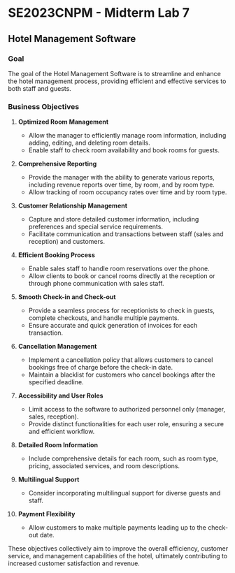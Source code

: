 # SE2023CNPM - Midterm Lab 7

## Hotel Management Software

### Goal

The goal of the Hotel Management Software is to streamline and enhance the hotel management process, providing efficient and effective services to both staff and guests.

### Business Objectives

1. **Optimized Room Management**
    - Allow the manager to efficiently manage room information, including adding, editing, and deleting room details.
    - Enable staff to check room availability and book rooms for guests.

2. **Comprehensive Reporting**
    - Provide the manager with the ability to generate various reports, including revenue reports over time, by room, and by room type.
    - Allow tracking of room occupancy rates over time and by room type.

3. **Customer Relationship Management**
    - Capture and store detailed customer information, including preferences and special service requirements.
    - Facilitate communication and transactions between staff (sales and reception) and customers.

4. **Efficient Booking Process**
    - Enable sales staff to handle room reservations over the phone.
    - Allow clients to book or cancel rooms directly at the reception or through phone communication with sales staff.

5. **Smooth Check-in and Check-out**
    - Provide a seamless process for receptionists to check in guests, complete checkouts, and handle multiple payments.
    - Ensure accurate and quick generation of invoices for each transaction.

6. **Cancellation Management**
    - Implement a cancellation policy that allows customers to cancel bookings free of charge before the check-in date.
    - Maintain a blacklist for customers who cancel bookings after the specified deadline.

7. **Accessibility and User Roles**
    - Limit access to the software to authorized personnel only (manager, sales, reception).
    - Provide distinct functionalities for each user role, ensuring a secure and efficient workflow.

8. **Detailed Room Information**
    - Include comprehensive details for each room, such as room type, pricing, associated services, and room descriptions.

9. **Multilingual Support**
    - Consider incorporating multilingual support for diverse guests and staff.

10. **Payment Flexibility**
    - Allow customers to make multiple payments leading up to the check-out date.

These objectives collectively aim to improve the overall efficiency, customer service, and management capabilities of the hotel, ultimately contributing to increased customer satisfaction and revenue.
